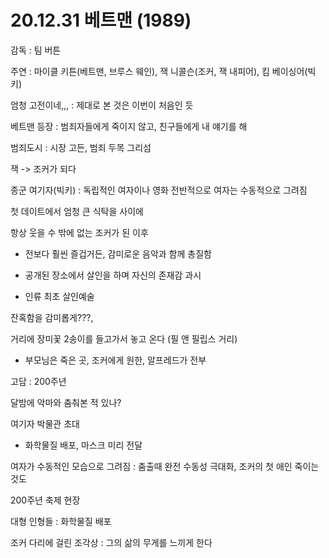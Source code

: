 # 20.12.31 베트맨 (1989)

감독 : 팀 버튼

주연 : 마이클 키튼(베트맨, 브루스 웨인), 잭 니콜슨(조커, 잭 내피어), 킴 베이싱어(빅키)

 

엄청 고전이네,,, : 제대로 본 것은 이번이 처음인 듯

 

베트맨 등장 : 범죄자들에게 죽이지 않고, 친구들에게 내 얘기를 해

범죄도시  : 시장 고든, 범죄 두목 그리섬

잭 -> 조커가 되다

종군 여기자(빅키) : 독립적인 여자이나 영화 전반적으로 여자는 수동적으로 그려짐

첫 데이트에서 엄청 큰 식탁을 사이에 

 

항상 웃을 수 밖에 없는 조커가 된 이후

  - 전보다 훨씬 즐겁거든, 감미로운 음악과 함께 총질함

  - 공개된 장소에서 살인을 하며 자신의 존재감 과시

  - 인류 최초 살인예술

잔혹함을 감미롭게???,   

 

거리에 장미꽃 2송이를 들고가서 놓고 온다 (필 앤 필립스 거리)

  - 부모님은 죽은 곳, 조커에게 원한, 알프레드가 전부

 

고담 : 200주년 

 

달밤에 악마와 춤춰본 적 있나?

 

여기자 박물관 초대

  - 화학물질 배포,  마스크 미리 전달

 

여자가 수동적인 모습으로 그려짐 : 춤출때 완전 수동성 극대화,  조커의 첫 애인 죽이는 것도 

 

200주년 축제 현장

대형 인형들 : 화학물질 배포

조커 다리에 걸린 조각상 : 그의 삶의 무게를 느끼게 한다